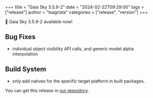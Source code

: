 +++
title = "Gaia Sky 3.5.9-2"
date = "2024-02-22T09:29:00"
tags = ["release"]
author = "tsagrista"
categories = ["release", "version"]
+++

📢 Gaia Sky 3.5.9-2 available now!

<!--more-->


## Bug Fixes
- individual object visibility API calls, and generic model alpha interpolation.

## Build System
- only add natives for the specific target platform in built packages.

You can get this release in [our repository](https://gaia.ari.uni-heidelberg.de/gaiasky/releases//3.5.9-2.422e5e11c/).